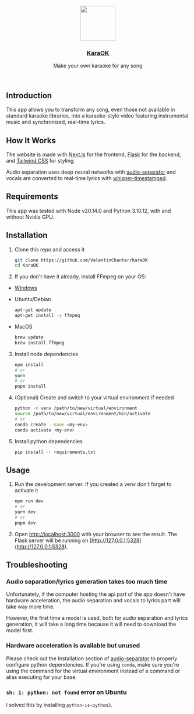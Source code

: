 <p align="center">
  <a href="https://github.com/ValentinChanter/KaraOK">
    <img src="https://i.imgur.com/put6YuI.png" height="96">
    <h3 align="center">KaraOK</h3>
  </a>
</p>

<p align="center">Make your own karaoke for any song</p>

<br/>

## Introduction

This app allows you to transform any song, even those not available in standard karaoke libraries, into a karaoke-style video featuring instrumental music and synchronized, real-time lyrics.

## How It Works

The website is made with [Next.js](https://nextjs.org/) for the frontend, [Flask](https://flask.palletsprojects.com/en/3.0.x/) for the backend, and [Tailwind CSS](https://tailwindcss.com/) for styling.

Audio separation uses deep neural networks with [audio-separator](https://pypi.org/project/audio-separator/) and vocals are converted to real-time lyrics with [whisper-timestamped](https://github.com/linto-ai/whisper-timestamped).

## Requirements

This app was tested with Node v20.14.0 and Python 3.10.12, with and without Nvidia GPU.

## Installation

1. Clone this repo and access it

	```bash
	git clone https://github.com/ValentinChanter/KaraOK
	cd KaraOK
	```
2. If you don't have it already, install FFmpeg on your OS:

- [Windows](https://www.gyan.dev/ffmpeg/builds/)
- Ubuntu/Debian

	```bash
	apt-get update
	apt-get install -y ffmpeg
	```
- MacOS

	```bash
	brew update
	brew install ffmpeg
	```
3. Install node dependencies

	```bash
	npm install
	# or
	yarn
	# or
	pnpm install
	```
4. (Optional) Create and switch to your virtual environment if needed

	```bash
	python -m venv /path/to/new/virtual/environment
	source /path/to/new/virtual/environment/bin/activate
	# or
	conda create --name <my-env>
	conda activate <my-env>
	```
5. Install python dependencies

	```bash
	pip install -r requirements.txt
	```

## Usage

1. Run the development server. If you created a venv don't forget to activate it

	```bash
	npm run dev
	# or
	yarn dev
	# or
	pnpm dev
	```

2. Open [http://localhost:3000](http://localhost:3000) with your browser to see the result. The Flask server will be running on [http://127.0.0.1:5328](http://127.0.0.1:5328).

## Troubleshooting

### Audio separation/lyrics generation takes too much time

Unfortunately, if the computer hosting the api part of the app doesn't have hardware acceleration, the audio separation and vocals to lyrics part will take way more time.

However, the first time a model is used, both for audio separation and lyrics generation, it will take a long time because it will need to download the model first.

### Hardware acceleration is available but unused

Please check out the Installation section of [audio-separator](https://pypi.org/project/audio-separator/) to properly configure python dependencies. If you're using `conda`, make sure you're using the command for the virtual environment instead of a command or alias executing for your base.

### `sh: 1: python: not found` error on Ubuntu

I solved this by installing `python-is-python3`.
